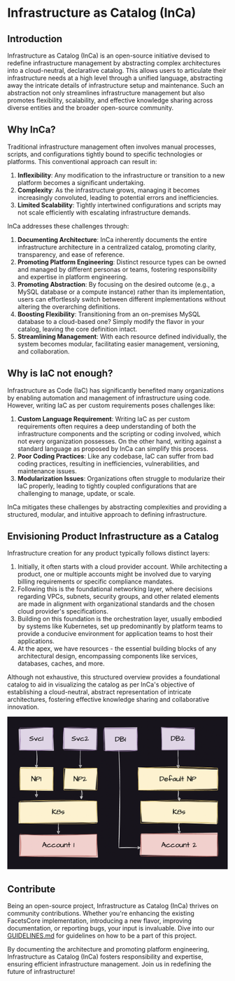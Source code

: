# Infrastructure as Catalog (InCa)

## Introduction
Infrastructure as Catalog (InCa) is an open-source initiative devised to redefine infrastructure management by abstracting complex architectures into a cloud-neutral, declarative catalog. This allows users to articulate their infrastructure needs at a high level through a unified language, abstracting away the intricate details of infrastructure setup and maintenance. Such an abstraction not only streamlines infrastructure management but also promotes flexibility, scalability, and effective knowledge sharing across diverse entities and the broader open-source community.

## Why InCa?
Traditional infrastructure management often involves manual processes, scripts, and configurations tightly bound to specific technologies or platforms. This conventional approach can result in:

1. **Inflexibility**: Any modification to the infrastructure or transition to a new platform becomes a significant undertaking.
2. **Complexity**: As the infrastructure grows, managing it becomes increasingly convoluted, leading to potential errors and inefficiencies.
3. **Limited Scalability**: Tightly intertwined configurations and scripts may not scale efficiently with escalating infrastructure demands.

InCa addresses these challenges through:

1. **Documenting Architecture**: InCa inherently documents the entire infrastructure architecture in a centralized catalog, promoting clarity, transparency, and ease of reference.
2. **Promoting Platform Engineering**: Distinct resource types can be owned and managed by different personas or teams, fostering responsibility and expertise in platform engineering.
3. **Promoting Abstraction**: By focusing on the desired outcome (e.g., a MySQL database or a compute instance) rather than its implementation, users can effortlessly switch between different implementations without altering the overarching definitions.
4. **Boosting Flexibility**: Transitioning from an on-premises MySQL database to a cloud-based one? Simply modify the flavor in your catalog, leaving the core definition intact.
5. **Streamlining Management**: With each resource defined individually, the system becomes modular, facilitating easier management, versioning, and collaboration.

## Why is IaC not enough?
Infrastructure as Code (IaC) has significantly benefited many organizations by enabling automation and management of infrastructure using code. However, writing IaC as per custom requirements poses challenges like:

1. **Custom Language Requirement**: Writing IaC as per custom requirements often requires a deep understanding of both the infrastructure components and the scripting or coding involved, which not every organization possesses. On the other hand, writing against a standard language as proposed by InCa can simplify this process.
2. **Poor Coding Practices**: Like any codebase, IaC can suffer from bad coding practices, resulting in inefficiencies, vulnerabilities, and maintenance issues.
3. **Modularization Issues**: Organizations often struggle to modularize their IaC properly, leading to tightly coupled configurations that are challenging to manage, update, or scale.

InCa mitigates these challenges by abstracting complexities and providing a structured, modular, and intuitive approach to defining infrastructure.

## Envisioning Product Infrastructure as a Catalog
Infrastructure creation for any product typically follows distinct layers:

1. Initially, it often starts with a cloud provider account. While architecting a product, one or multiple accounts might be involved due to varying billing requirements or specific compliance mandates.
2. Following this is the foundational networking layer, where decisions regarding VPCs, subnets, security groups, and other related elements are made in alignment with organizational standards and the chosen cloud provider's specifications.
3. Building on this foundation is the orchestration layer, usually embodied by systems like Kubernetes, set up predominantly by platform teams to provide a conducive environment for application teams to host their applications.
4. At the apex, we have resources - the essential building blocks of any architectural design, encompassing components like services, databases, caches, and more.

Although not exhaustive, this structured overview provides a foundational catalog to aid in visualizing the catalog as per InCa's objective of establishing a cloud-neutral, abstract representation of intricate architectures, fostering effective knowledge sharing and collaborative innovation.


![](assets/catalog-diagram.png)

## Contribute

Being an open-source project, Infrastructure as Catalog (InCa) thrives on community contributions. Whether you're
enhancing the existing FacetsCore implementation, introducing a new flavor, improving documentation, or reporting bugs,
your input is invaluable. Dive into our [GUIDELINES.md](GUIDELINES.md) for guidelines on how to be a part of this
project.

By documenting the architecture and promoting platform engineering, Infrastructure as Catalog (InCa) fosters
responsibility and expertise, ensuring efficient infrastructure management. Join us in redefining the future of
infrastructure!
